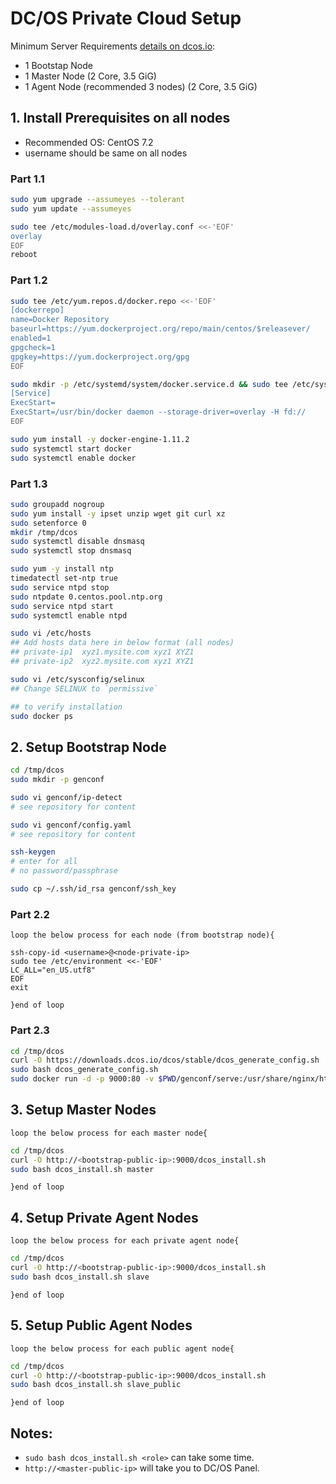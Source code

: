 
# DC/OS Private Cloud Setup

Minimum Server Requirements [details on dcos.io](https://dcos.io/docs/1.8/administration/installing/custom/system-requirements/):
 - 1 Bootstap Node
 - 1 Master Node (2 Core, 3.5 GiG)
 - 1 Agent Node (recommended 3 nodes) (2 Core, 3.5 GiG)

## 1. Install Prerequisites on all nodes
- Recommended OS: CentOS 7.2
- username should be same on all nodes

### Part 1.1
```bash
sudo yum upgrade --assumeyes --tolerant
sudo yum update --assumeyes
```
```bash
sudo tee /etc/modules-load.d/overlay.conf <<-'EOF'
overlay
EOF
reboot 
```
### Part 1.2
```bash
sudo tee /etc/yum.repos.d/docker.repo <<-'EOF'
[dockerrepo]
name=Docker Repository
baseurl=https://yum.dockerproject.org/repo/main/centos/$releasever/
enabled=1
gpgcheck=1
gpgkey=https://yum.dockerproject.org/gpg
EOF
```
```bash
sudo mkdir -p /etc/systemd/system/docker.service.d && sudo tee /etc/systemd/system/docker.service.d/override.conf <<- EOF
[Service]
ExecStart=
ExecStart=/usr/bin/docker daemon --storage-driver=overlay -H fd://
EOF
```
```bash
sudo yum install -y docker-engine-1.11.2
sudo systemctl start docker
sudo systemctl enable docker
```
### Part 1.3
```bash
sudo groupadd nogroup
sudo yum install -y ipset unzip wget git curl xz
sudo setenforce 0
mkdir /tmp/dcos
sudo systemctl disable dnsmasq
sudo systemctl stop dnsmasq
```
```bash
sudo yum -y install ntp
timedatectl set-ntp true
sudo service ntpd stop
sudo ntpdate 0.centos.pool.ntp.org
sudo service ntpd start
sudo systemctl enable ntpd
```
```bash
sudo vi /etc/hosts
## Add hosts data here in below format (all nodes)
## private-ip1	xyz1.mysite.com xyz1 XYZ1
## private-ip2	xyz2.mysite.com xyz1 XYZ1
```
```bash
sudo vi /etc/sysconfig/selinux
## Change SELINUX to `permissive`
```
```bash
## to verify installation
sudo docker ps
```

## 2. Setup Bootstrap Node

```bash
cd /tmp/dcos
sudo mkdir -p genconf
```
```bash
sudo vi genconf/ip-detect
# see repository for content
```
```bash
sudo vi genconf/config.yaml
# see repository for content
```
```bash
ssh-keygen
# enter for all
# no password/passphrase
```
```bash
sudo cp ~/.ssh/id_rsa genconf/ssh_key
```

### Part 2.2
`loop the below process for each node (from bootstrap node){`
```
ssh-copy-id <username>@<node-private-ip>
sudo tee /etc/environment <<-'EOF'
LC_ALL="en_US.utf8"
EOF
exit
```
`}end of loop`

### Part 2.3
```bash
cd /tmp/dcos
curl -O https://downloads.dcos.io/dcos/stable/dcos_generate_config.sh
sudo bash dcos_generate_config.sh
sudo docker run -d -p 9000:80 -v $PWD/genconf/serve:/usr/share/nginx/html:ro nginx
```

## 3. Setup Master Nodes

`loop the below process for each master node{`
```bash
cd /tmp/dcos
curl -O http://<bootstrap-public-ip>:9000/dcos_install.sh
sudo bash dcos_install.sh master
```
`}end of loop`

## 4. Setup Private Agent Nodes

`loop the below process for each private agent node{`
```bash
cd /tmp/dcos
curl -O http://<bootstrap-public-ip>:9000/dcos_install.sh
sudo bash dcos_install.sh slave
```
`}end of loop`

## 5. Setup Public Agent Nodes

`loop the below process for each public agent node{`
```bash
cd /tmp/dcos
curl -O http://<bootstrap-public-ip>:9000/dcos_install.sh
sudo bash dcos_install.sh slave_public
```
`}end of loop`

## Notes:
 - `sudo bash dcos_install.sh <role>`  can take some time.
 - `http://<master-public-ip>` will take you to DC/OS Panel.
